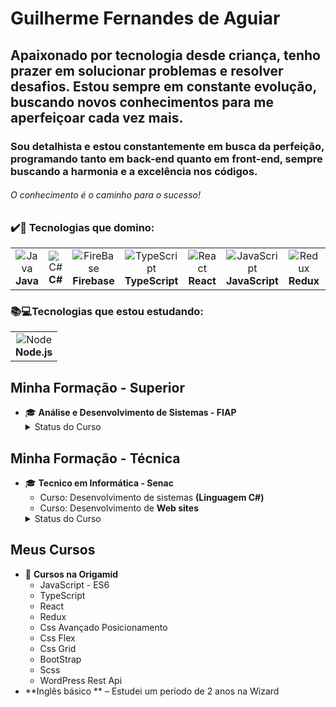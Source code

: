 

# Guilherme Fernandes de Aguiar
## Apaixonado por tecnologia desde criança, tenho prazer em solucionar problemas e resolver desafios. Estou sempre em constante evolução, buscando novos conhecimentos para me aperfeiçoar cada vez mais.
### Sou detalhista e estou constantemente em busca da perfeição, programando tanto em back-end quanto em front-end, sempre buscando a harmonia e a excelência nos códigos.
###### O conhecimento é o caminho para o sucesso!

### ✔️💯 Tecnologias que domino:
<table>
<tr>
 <td align="center">
<img src="https://skillicons.dev/icons?i=java" width:"50px" alt="Java" /><br/>
<b>Java</b>
 </td>
 <td align="center">
<img src="https://skillicons.dev/icons?i=c#"  alt="C#" /><br/>
<b>C#</b>
 </td>
  <td align="center">
<img src="https://skillicons.dev/icons?i=firebase"  alt="FireBase" /><br/>
<b>Firebase</b>
 </td>
  <td align="center">
<img src="https://skillicons.dev/icons?i=typescript"  alt="TypeScript" /><br/>
<b>TypeScript</b>
    </td>
   <td align="center">
<img src="https://skillicons.dev/icons?i=react"  alt="React" /><br/>
<b>React</b>
 </td>
   <td align="center">
<img src="https://skillicons.dev/icons?i=javascript"  alt="JavaScript" /><br/>
<b>JavaScript</b>
 </td>
  <td align="center">
<img src="https://skillicons.dev/icons?i=redux"  alt="Redux" /><br/>
<b>Redux</b>
 </td>
   <td align="center">
<img src="https://skillicons.dev/icons?i=css"  alt="Css" /><br/>
<b>Css</b>
 </td>
  <td align="center">
<img src="https://skillicons.dev/icons?i=bootstrap"  alt="bootStrap" /><br/>
<b>BootStrap</b>
 </td>
 <td align="center">
<img src="https://skillicons.dev/icons?i=wordpress"  alt="WordPress" /><br/>
<b>WordPress</b>
 </td>

  <td align="center">
<img src="https://skillicons.dev/icons?i=github"  alt="GitHub" /><br/>
<b>GitHub</b>
  </td>
</tr>
</table>

### 📚💻Tecnologias que estou estudando:

<table>
<tr>
   <td align="center">
<img src="https://skillicons.dev/icons?i=nodejs"  alt="Node" /><br/>
<b>Node.js</b>
   </td>
</tr>
</table>

## Minha Formação - Superior

- 🎓 **Análise e Desenvolvimento de Sistemas - FIAP**
  <details>
    <summary>Status do Curso</summary>
      - Iniciado em 02/2015 e concluído em 12/2016
  </details>
## Minha Formação - Técnica 
  - 🎓 **Tecnico em Informática - Senac**</br>
    - Curso: Desenvolvimento de sistemas **(Linguagem C#)**
    - Curso: Desenvolvimento de **Web sites**</br>
    <details>
    <summary>Status do Curso</summary>
      - Iniciado em 02/2015 e concluído em 12/2016
  </details>
  
## Meus Cursos 
- 📖 **Cursos na Origamid**
  - JavaScript - ES6
  - TypeScript
  - React
  - Redux
  - Css Avançado Posicionamento
  - Css Flex
  - Css Grid
  - BootStrap
  - Scss
  - WordPress Rest Api
- **Inglês básico ** – Estudei um período de 2 anos na Wizard

